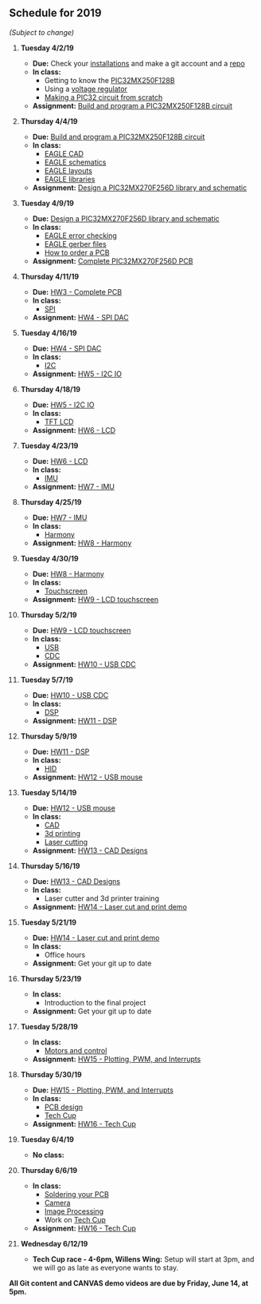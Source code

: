 ## Schedule for 2019

_(Subject to change)_

1. **Tuesday 4/2/19**  
    - **Due:** Check your [installations](https://github.com/ndm736/ME433_2019/wiki/Installations) and make a git account and a [repo](https://github.com/ndm736/ME433_2019/wiki/Github)   
    - **In class:**
        * Getting to know the [PIC32MX250F128B](https://www.microchip.com/wwwproducts/en/PIC32MX250F128B) 
        * Using a [voltage regulator](https://www.st.com/en/power-management/l4931.html)  
        * [Making a PIC32 circuit from scratch](https://github.com/ndm736/ME433_2019/wiki/PIC32MX250) 
    - **Assignment:** [Build and program a PIC32MX250F128B circuit](https://github.com/ndm736/ME433_2019/wiki/HW1)  

2. **Thursday 4/4/19**  
    - **Due:** [Build and program a PIC32MX250F128B circuit](https://github.com/ndm736/ME433_2019/wiki/HW1)    
    - **In class:** 
        * [EAGLE CAD](https://github.com/ndm736/ME433_2019/wiki/EAGLECAD) 
        * [EAGLE schematics](https://github.com/ndm736/ME433_2019/wiki/EAGLEschematics) 
        * [EAGLE layouts](https://github.com/ndm736/ME433_2019/wiki/EAGLElayouts) 
        * [EAGLE libraries](https://github.com/ndm736/ME433_2019/wiki/EAGLElibraries)    
    - **Assignment:** [Design a PIC32MX270F256D library and schematic](https://github.com/ndm736/ME433_2019/wiki/HW2) 

3. **Tuesday 4/9/19**  
    - **Due:** [Design a PIC32MX270F256D library and schematic](https://github.com/ndm736/ME433_2019/wiki/HW2)   
    - **In class:** 
        * [EAGLE error checking](https://github.com/ndm736/ME433_2019/wiki/EAGLEerror)   
        * [EAGLE gerber files](https://github.com/ndm736/ME433_2019/wiki/EAGLEgerber) 
        * [How to order a PCB](https://github.com/ndm736/ME433_2019/wiki/EAGLEorder)
    - **Assignment:** [Complete PIC32MX270F256D PCB](https://github.com/ndm736/ME433_2019/wiki/HW3)  

4. **Thursday 4/11/19**  
    - **Due:** [HW3 - Complete PCB](https://github.com/ndm736/ME433_2019/wiki/HW3)  
    - **In class:** 
        * [SPI](https://github.com/ndm736/ME433_2019/wiki/SPI)   
    - **Assignment:** [HW4 - SPI DAC](https://github.com/ndm736/ME433_2019/wiki/HW4) 

5. **Tuesday 4/16/19**  
    - **Due:** [HW4 - SPI DAC](https://github.com/ndm736/ME433_2019/wiki/HW4)  
    - **In class:** 
        * [I2C](https://github.com/ndm736/ME433_2019/wiki/I2C)    
    - **Assignment:** [HW5 - I2C IO](https://github.com/ndm736/ME433_2019/wiki/HW5) 

6. **Thursday 4/18/19**  
    - **Due:**  [HW5 - I2C IO](https://github.com/ndm736/ME433_2019/wiki/HW5)  
    - **In class:**  
        * [TFT LCD](https://github.com/ndm736/ME433_2019/wiki/TFTLCD)   
    - **Assignment:** [HW6 - LCD](https://github.com/ndm736/ME433_2019/wiki/HW6)  

7. **Tuesday 4/23/19**  
    - **Due:** [HW6 - LCD](https://github.com/ndm736/ME433_2019/wiki/HW6)  
    - **In class:** 
        * [IMU](https://github.com/ndm736/ME433_2019/wiki/IMU) 
    - **Assignment:** [HW7 - IMU](https://github.com/ndm736/ME433_2019/wiki/HW7)

8. **Thursday 4/25/19**  
    - **Due:** [HW7 - IMU](https://github.com/ndm736/ME433_2019/wiki/HW7)    
    - **In class:** 
        * [Harmony](https://github.com/ndm736/ME433_2019/wiki/Harmony)       
    - **Assignment:** [HW8 - Harmony](https://github.com/ndm736/ME433_2019/wiki/HW8)  

9. **Tuesday 4/30/19**  
    - **Due:** [HW8 - Harmony](https://github.com/ndm736/ME433_2019/wiki/HW8)  
    - **In class:** 
        * [Touchscreen](https://github.com/ndm736/ME433_2019/wiki/touchscreen) 
    - **Assignment:** [HW9 - LCD touchscreen](https://github.com/ndm736/ME433_2019/wiki/HW9)    

10. **Thursday 5/2/19**  
    - **Due:** [HW9 - LCD touchscreen](https://github.com/ndm736/ME433_2019/wiki/HW9)  
    - **In class:**    
        * [USB](https://github.com/ndm736/ME433_2019/wiki/USB)
        * [CDC](https://github.com/ndm736/ME433_2019/wiki/CDC)  
    - **Assignment:** [HW10 - USB CDC](https://github.com/ndm736/ME433_2019/wiki/HW10) 
 
11. **Tuesday 5/7/19**  
    - **Due:** [HW10 - USB CDC](https://github.com/ndm736/ME433_2019/wiki/HW10)  
    - **In class:**
        * [DSP](https://github.com/ndm736/ME433_2019/wiki/DSP) 
    - **Assignment:** [HW11 - DSP](https://github.com/ndm736/ME433_2019/wiki/HW11) 

12. **Thursday 5/9/19**  
    - **Due:** [HW11 - DSP](https://github.com/ndm736/ME433_2019/wiki/HW11) 
    - **In class:** 
        * [HID](https://github.com/ndm736/ME433_2019/wiki/HID)  
    - **Assignment:** [HW12 - USB mouse](https://github.com/ndm736/ME433_2019/wiki/HW12) 

13. **Tuesday 5/14/19**  
    - **Due:** [HW12 - USB mouse](https://github.com/ndm736/ME433_2019/wiki/HW12)  
    - **In class:** 
        * [CAD](https://github.com/ndm736/ME433_2019/wiki/CAD)  
        * [3d printing](https://github.com/ndm736/ME433_2019/wiki/3DPrinting)  
        * [Laser cutting](https://github.com/ndm736/ME433_2019/wiki/LaserCutting)
    - **Assignment:** [HW13 - CAD Designs](https://github.com/ndm736/ME433_2019/wiki/HW13)  

14. **Thursday 5/16/19**  
    - **Due:** [HW13 - CAD Designs](https://github.com/ndm736/ME433_2019/wiki/HW13)  
    - **In class:**     
        * Laser cutter and 3d printer training  
    - **Assignment:** [HW14 - Laser cut and print demo](https://github.com/ndm736/ME433_2019/wiki/HW14)    

15. **Tuesday 5/21/19**
    - **Due:** [HW14 - Laser cut and print demo](https://github.com/ndm736/ME433_2019/wiki/HW14)  
    - **In class:**    
        * Office hours 
    - **Assignment:** Get your git up to date      

16. **Thursday 5/23/19**    
    - **In class:**    
        * Introduction to the final project
    - **Assignment:** Get your git up to date

17. **Tuesday 5/28/19**  
    - **In class:** 
        * [Motors and control](https://github.com/ndm736/ME433_2019/wiki/MotorControl)
    - **Assignment:** [HW15 - Plotting, PWM, and Interrupts](https://github.com/ndm736/ME433_2019/wiki/HW15)  

18. **Thursday 5/30/19**  
    - **Due:** [HW15 - Plotting, PWM, and Interrupts](https://github.com/ndm736/ME433_2019/wiki/HW15)    
    - **In class:**    
        * [PCB design](https://github.com/ndm736/ME433_2019/wiki/PCBdesign2019)
        * [Tech Cup](https://github.com/ndm736/ME433_2019/wiki/TechCup2019)
    - **Assignment:** [HW16 - Tech Cup](https://github.com/ndm736/ME433_2019/wiki/HW16) 

19. **Tuesday 6/4/19**  
    - **No class:**   
 
20. **Thursday 6/6/19**
    - **In class:**   
        * [Soldering your PCB](https://github.com/ndm736/ME433_2019/wiki/Soldering) 
        * [Camera](https://github.com/ndm736/ME433_2019/wiki/Camera)  
        * [Image Processing](https://github.com/ndm736/ME433_2019/wiki/ImageProcessing)  
        * Work on [Tech Cup](https://github.com/ndm736/ME433_2019/wiki/TechCup2019)   
    - **Assignment:** [HW16 - Tech Cup](https://github.com/ndm736/ME433_2019/wiki/HW16)  

21. **Wednesday 6/12/19**  
    - **Tech Cup race - 4-6pm, Willens Wing:** Setup will start at 3pm, and we will go as late as everyone wants to stay.   

**All Git content and CANVAS demo videos are due by Friday, June 14, at 5pm.**  